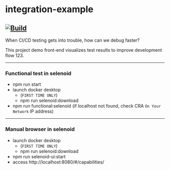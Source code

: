 # integration-example

## [![Build](https://github.com/sky172839465/integration-example/actions/workflows/push.yml/badge.svg)](https://github.com/sky172839465/integration-example/actions/workflows/push.yml)

When CI/CD testing gets into trouble, how can we debug faster?

This project demo front-end visualizes test results to improve development flow 123.

---

### Functional test in selenoid

- npm run start
- launch docker desktop
  - (`FIRST TIME ONLY`)
  - npm run selenoid:download
- npm run functional:selenoid (if localhost not found, check CRA `On Your Network` IP address)

---

### Manual browser in selenoid

- launch docker desktop
  - (`FIRST TIME ONLY`)
  - npm run selenoid:download
- npm run selenoid-ui:start
- access http://localhost:8080/#/capabilities/
